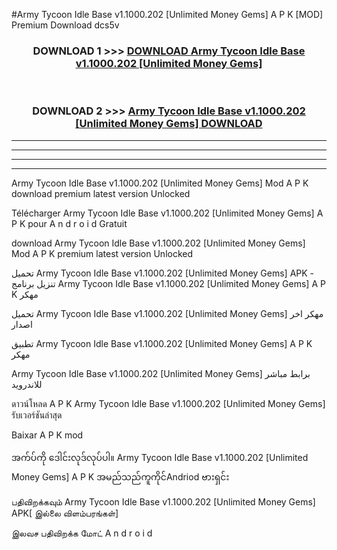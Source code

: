#Army Tycoon Idle Base v1.1000.202  [Unlimited Money Gems] A P K [MOD] Premium Download dcs5v



<div align="center">

<h3>DOWNLOAD 1 >>> <a href="https://teeasianyam.web.app?sq=Army Tycoon Idle Base v1.1000.202  [Unlimited Money Gems]">DOWNLOAD Army Tycoon Idle Base v1.1000.202  [Unlimited Money Gems] </a></h3><br>

<h3>DOWNLOAD 2 >>> <a href="https://teeasianyam.web.app?sq=Army Tycoon Idle Base v1.1000.202  [Unlimited Money Gems] ">Army Tycoon Idle Base v1.1000.202  [Unlimited Money Gems]  DOWNLOAD </a></h3>

</div>


----------------------------------------------------------

----------------------------------------------------------

----------------------------------------------------------

----------------------------------------------------------


Army Tycoon Idle Base v1.1000.202  [Unlimited Money Gems]  Mod A P K download premium latest version Unlocked

Télécharger Army Tycoon Idle Base v1.1000.202  [Unlimited Money Gems]  A P K pour A n d r o i d Gratuit

download Army Tycoon Idle Base v1.1000.202  [Unlimited Money Gems]  Mod A P K premium latest version Unlocked

تحميل Army Tycoon Idle Base v1.1000.202  [Unlimited Money Gems]  APK - تنزيل برنامج Army Tycoon Idle Base v1.1000.202  [Unlimited Money Gems]  A P K مهكر

تحميل Army Tycoon Idle Base v1.1000.202  [Unlimited Money Gems]  مهكر اخر اصدار

تطبيق Army Tycoon Idle Base v1.1000.202  [Unlimited Money Gems]  A P K مهكر

Army Tycoon Idle Base v1.1000.202  [Unlimited Money Gems]  برابط مباشر للاندرويد

ดาวน์โหลด A P K Army Tycoon Idle Base v1.1000.202  [Unlimited Money Gems]  รับเวอร์ชันล่าสุด

Baixar A P K mod

အက်ပ်ကို ဒေါင်းလုဒ်လုပ်ပါ။ Army Tycoon Idle Base v1.1000.202  [Unlimited Money Gems]  A P K အမည်သည်ကူကိုင်Andriod ဗားရှင်း

பதிவிறக்கவும் Army Tycoon Idle Base v1.1000.202  [Unlimited Money Gems]  APK[ இல்லை விளம்பரங்கள்] 
 
இலவச பதிவிறக்க மோட் A n d r o i d



